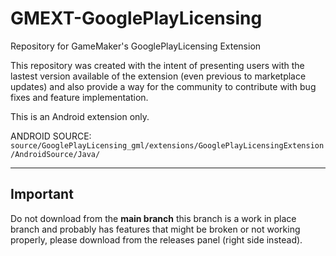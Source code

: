 # GMEXT-GooglePlayLicensing
Repository for GameMaker's GooglePlayLicensing Extension

This repository was created with the intent of presenting users with the lastest version available of the extension (even previous to marketplace updates) and also provide a way for the community to contribute with bug fixes and feature implementation.

This is an Android extension only.

ANDROID SOURCE: `source/GooglePlayLicensing_gml/extensions/GooglePlayLicensingExtension/AndroidSource/Java/`

---

## Important

Do not download from the **main branch** this branch is a work in place branch and probably has features that might be broken or not working properly, please download from the releases panel (right side instead).
